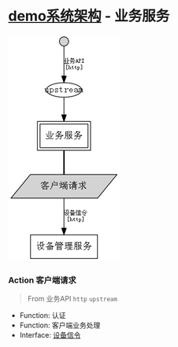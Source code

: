 # [demo系统架构](../) - 业务服务

![](services.gv.png)

### Action 客户端请求

> From 业务API `http` `upstream`

* Function: 认证
* Function: 客户端业务处理
* Interface: [设备信令](../cloud/devicemgr.md)
